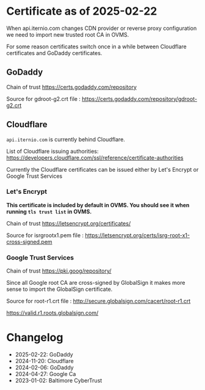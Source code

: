 # Certificate as of 2025-02-22

When api.iternio.com changes CDN provider or reverse proxy configuration we need to import new trusted root CA in OVMS.

For some reason certificates switch once in a while between Cloudflare certificates and GoDaddy certificates.

## GoDaddy


Chain of trust https://certs.godaddy.com/repository

Source for gdroot-g2.crt file : https://certs.godaddy.com/repository/gdroot-g2.crt

## Cloudflare

`api.iternio.com` is currently behind Cloudflare.

List of Cloudflare issuing authorities: https://developers.cloudflare.com/ssl/reference/certificate-authorities

Currently the Cloudflare certificates can be issued either by Let's Encrypt or Google Trust Services

### Let's Encrypt

**This certificate is included by default in OVMS. You should see it when running `tls trust list` in OVMS.**

Chain of trust https://letsencrypt.org/certificates/

Source for isrgrootx1.pem file : https://letsencrypt.org/certs/isrg-root-x1-cross-signed.pem

### Google Trust Services



Chain of trust https://pki.goog/repository/

Since all Google root CA are cross-signed by GlobalSign it makes more sense to import the GlobalSign certificate.

Source for root-r1.crt file : http://secure.globalsign.com/cacert/root-r1.crt

https://valid.r1.roots.globalsign.com/


# Changelog

* 2025-02-22: GoDaddy
* 2024-11-20: Cloudflare
* 2024-02-06: GoDaddy
* 2024-04-27: Google Ca
* 2023-01-02: Baltimore CyberTrust

